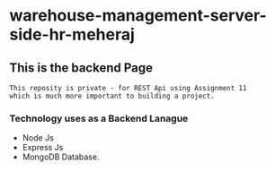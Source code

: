 # warehouse-management-server-side-hr-meheraj
## This is the backend Page 
    This reposity is private - for REST Api using Assignment 11 
    which is much more important to building a project.

### Technology uses as a Backend Lanague 
 - Node Js 
 - Express Js 
 - MongoDB Database.